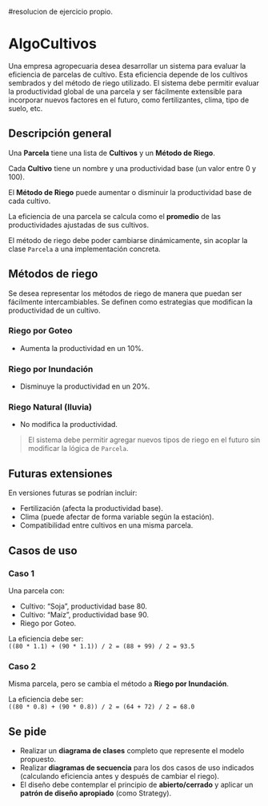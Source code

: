 
#resolucion de ejercicio propio.

# AlgoCultivos

Una empresa agropecuaria desea desarrollar un sistema para evaluar la eficiencia de parcelas de cultivo. Esta eficiencia depende de los cultivos sembrados y del método de riego utilizado. El sistema debe permitir evaluar la productividad global de una parcela y ser fácilmente extensible para incorporar nuevos factores en el futuro, como fertilizantes, clima, tipo de suelo, etc.

## Descripción general

Una **Parcela** tiene una lista de **Cultivos** y un **Método de Riego**.

Cada **Cultivo** tiene un nombre y una productividad base (un valor entre 0 y 100).

El **Método de Riego** puede aumentar o disminuir la productividad base de cada cultivo.

La eficiencia de una parcela se calcula como el **promedio** de las productividades ajustadas de sus cultivos.

El método de riego debe poder cambiarse dinámicamente, sin acoplar la clase `Parcela` a una implementación concreta.

## Métodos de riego

Se desea representar los métodos de riego de manera que puedan ser fácilmente intercambiables. Se definen como estrategias que modifican la productividad de un cultivo.

### Riego por Goteo

- Aumenta la productividad en un 10%.

### Riego por Inundación

- Disminuye la productividad en un 20%.

### Riego Natural (lluvia)

- No modifica la productividad.

> El sistema debe permitir agregar nuevos tipos de riego en el futuro sin modificar la lógica de `Parcela`.

## Futuras extensiones

En versiones futuras se podrían incluir:
- Fertilización (afecta la productividad base).
- Clima (puede afectar de forma variable según la estación).
- Compatibilidad entre cultivos en una misma parcela.

## Casos de uso

### Caso 1

Una parcela con:
- Cultivo: “Soja”, productividad base 80.
- Cultivo: “Maíz”, productividad base 90.
- Riego por Goteo.

La eficiencia debe ser:  
`((80 * 1.1) + (90 * 1.1)) / 2 = (88 + 99) / 2 = 93.5`

### Caso 2

Misma parcela, pero se cambia el método a **Riego por Inundación**.

La eficiencia debe ser:  
`((80 * 0.8) + (90 * 0.8)) / 2 = (64 + 72) / 2 = 68.0`

## Se pide

- Realizar un **diagrama de clases** completo que represente el modelo propuesto.
- Realizar **diagramas de secuencia** para los dos casos de uso indicados (calculando eficiencia antes y después de cambiar el riego).
- El diseño debe contemplar el principio de **abierto/cerrado** y aplicar un **patrón de diseño apropiado** (como Strategy).

